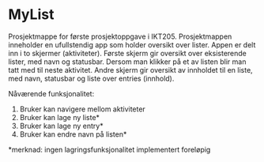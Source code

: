 # MyList

Prosjektmappe for første prosjektoppgave i IKT205.
Prosjektmappen inneholder en ufullstendig app som holder oversikt over lister.
Appen er delt inn i to skjermer (aktiviteter).
Første skjerm gir oversikt over eksisterende lister, med navn og statusbar. Dersom man klikker på et av listen blir man tatt med til neste aktivitet.
Andre skjerm gir oversikt av innholdet til en liste, med navn, statusbar og liste over entries (innhold).

Nåværende funksjonalitet:
1. Bruker kan navigere mellom aktiviteter
2. Bruker kan lage ny liste*
3. Bruker kan lage ny entry*
4. Bruker kan endre navn på listen*

*merknad: ingen lagringsfunksjonalitet implementert foreløpig
